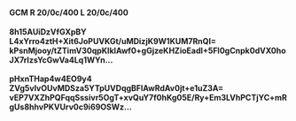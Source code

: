 #### GCM R 20/0c/400 L 20/0c/400
**8h15AUiDzVfGXpBY**<br/>**L4xYrro4ztH+Xit6JoPUVKGt/uMDizjK9W1KUM7RnQI=**<br/>**kPsnMjooy/tZTimV30qpKlkIAwf0+gGjzeKHZioEadI+5Fl0gCnpk0dVX0hoJX7rIzsYcGwVa4Lq1WYn...**<br/><br/>
**pHxnTHap4w4EO9y4**<br/>**ZVg5vlvOUvMDSza5YTpUVDqgBFlAwRdAv0jt+e1uZ3A=**<br/>**vEP7VXZhPQFqqSssivr5OgT+xvQuY7f0hKg05E/Ry+Em3LVhPCTjYC+mRgUs8hhvPKVUrv0c9i69OSWz...**